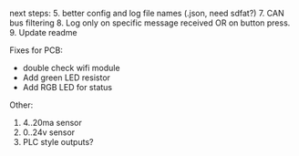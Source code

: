 next steps:
5. better config and log file names (.json, need sdfat?)
7. CAN bus filtering
8. Log only on specific message received OR on button press.
9. Update readme


Fixes for PCB:
- double check wifi module
- Add green LED resistor
- Add RGB LED for status


Other:
1. 4..20ma sensor
2. 0..24v sensor
3. PLC style outputs?

